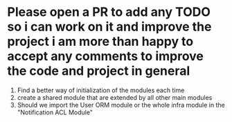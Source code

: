 # Please open a PR to add any TODO so i can work on it and improve the project i am more than happy to accept any comments to improve the code and project in general

1. Find a better way of initialization of the modules each time
2. create a shared module that are extended by all other main modules
3. Should we import the User ORM module or the whole infra module in the "Notification ACL Module"
